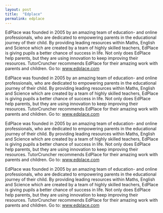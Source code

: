 ```yaml
---
layout: post
title:  "Edplace"
permalink: edplace
---
```

EdPlace was founded in 2005 by an amazing team of education- and online
professionals, who are dedicated to empowering parents in the educational
journey of their child. By providing leading resources within Maths, English
and Science which are created by a team of highly skilled teachers, EdPlace is
giving pupils a better chance of success in life. Not only does EdPlace help
parents, but they are using innovation to keep improving their resources.
TutorCruncher recommends EdPlace for their amazing work with parents and
children. Go to: www.edplace.com

EdPlace was founded in 2005 by an amazing team of education- and online
professionals, who are dedicated to empowering parents in the educational
journey of their child. By providing leading resources within Maths, English
and Science which are created by a team of highly skilled teachers, EdPlace is
giving pupils a better chance of success in life. Not only does EdPlace help
parents, but they are using innovation to keep improving their resources.
TutorCruncher recommends EdPlace for their amazing work with parents and
children. Go to: www.edplace.com

EdPlace was founded in 2005 by an amazing team of education- and online
professionals, who are dedicated to empowering parents in the educational
journey of their child. By providing leading resources within Maths, English
and Science which are created by a team of highly skilled teachers, EdPlace is
giving pupils a better chance of success in life. Not only does EdPlace help
parents, but they are using innovation to keep improving their resources.
TutorCruncher recommends EdPlace for their amazing work with parents and
children. Go to: www.edplace.com

EdPlace was founded in 2005 by an amazing team of education- and online
professionals, who are dedicated to empowering parents in the educational
journey of their child. By providing leading resources within Maths, English
and Science which are created by a team of highly skilled teachers, EdPlace is
giving pupils a better chance of success in life. Not only does EdPlace help
parents, but they are using innovation to keep improving their resources.
TutorCruncher recommends EdPlace for their amazing work with parents and
children. Go to: www.edplace.com
